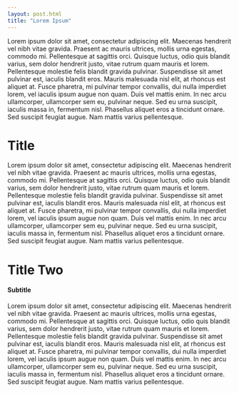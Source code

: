```yaml
---
layout: post.html
title: "Lorem Ipsum"
---
```



Lorem ipsum dolor sit amet, consectetur adipiscing elit. Maecenas hendrerit vel nibh vitae gravida. Praesent ac mauris ultrices, mollis urna egestas, commodo mi. Pellentesque at sagittis orci. Quisque luctus, odio quis blandit varius, sem dolor hendrerit justo, vitae rutrum quam mauris et lorem. Pellentesque molestie felis blandit gravida pulvinar. Suspendisse sit amet pulvinar est, iaculis blandit eros. Mauris malesuada nisl elit, at rhoncus est aliquet at. Fusce pharetra, mi pulvinar tempor convallis, dui nulla imperdiet lorem, vel iaculis ipsum augue non quam. Duis vel mattis enim. In nec arcu ullamcorper, ullamcorper sem eu, pulvinar neque. Sed eu urna suscipit, iaculis massa in, fermentum nisl. Phasellus aliquet eros a tincidunt ornare. Sed suscipit feugiat augue. Nam mattis varius pellentesque.


# Title

Lorem ipsum dolor sit amet, consectetur adipiscing elit. Maecenas hendrerit vel nibh vitae gravida. Praesent ac mauris ultrices, mollis urna egestas, commodo mi. Pellentesque at sagittis orci. Quisque luctus, odio quis blandit varius, sem dolor hendrerit justo, vitae rutrum quam mauris et lorem. Pellentesque molestie felis blandit gravida pulvinar. Suspendisse sit amet pulvinar est, iaculis blandit eros. Mauris malesuada nisl elit, at rhoncus est aliquet at. Fusce pharetra, mi pulvinar tempor convallis, dui nulla imperdiet lorem, vel iaculis ipsum augue non quam. Duis vel mattis enim. In nec arcu ullamcorper, ullamcorper sem eu, pulvinar neque. Sed eu urna suscipit, iaculis massa in, fermentum nisl. Phasellus aliquet eros a tincidunt ornare. Sed suscipit feugiat augue. Nam mattis varius pellentesque.


# Title Two

#### Subtitle

Lorem ipsum dolor sit amet, consectetur adipiscing elit. Maecenas hendrerit vel nibh vitae gravida. Praesent ac mauris ultrices, mollis urna egestas, commodo mi. Pellentesque at sagittis orci. Quisque luctus, odio quis blandit varius, sem dolor hendrerit justo, vitae rutrum quam mauris et lorem. Pellentesque molestie felis blandit gravida pulvinar. Suspendisse sit amet pulvinar est, iaculis blandit eros. Mauris malesuada nisl elit, at rhoncus est aliquet at. Fusce pharetra, mi pulvinar tempor convallis, dui nulla imperdiet lorem, vel iaculis ipsum augue non quam. Duis vel mattis enim. In nec arcu ullamcorper, ullamcorper sem eu, pulvinar neque. Sed eu urna suscipit, iaculis massa in, fermentum nisl. Phasellus aliquet eros a tincidunt ornare. Sed suscipit feugiat augue. Nam mattis varius pellentesque.



